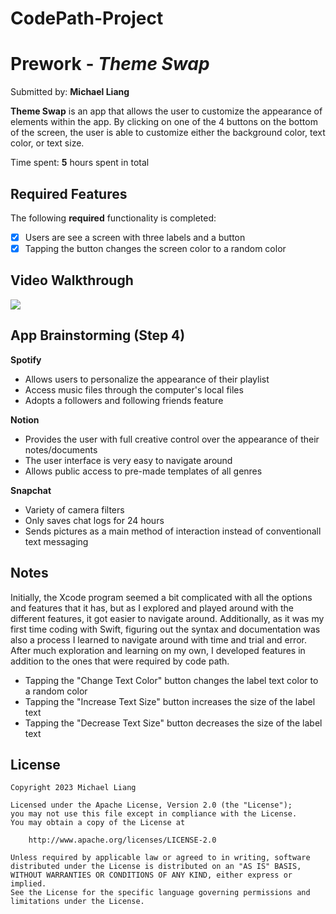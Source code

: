 # CodePath-Project
# Prework - *Theme Swap*

Submitted by: **Michael Liang**

**Theme Swap** is an app that allows the user to customize the appearance of elements within the app. By clicking on one of the 4 buttons on the bottom of the screen, the user is able to customize either the background color, text color, or text size. 

Time spent: **5** hours spent in total

## Required Features

The following **required** functionality is completed:

- [x] Users are see a screen with three labels and a button
- [x] Tapping the button changes the screen color to a random color
 
## Video Walkthrough
<div>
    <a href="https://www.loom.com/share/e6ff133c78e04567b18cdf4fcb1aec39">
    </a>
    <a href="https://www.loom.com/share/e6ff133c78e04567b18cdf4fcb1aec39">
      <img style="max-width:300px;" src="https://cdn.loom.com/sessions/thumbnails/e6ff133c78e04567b18cdf4fcb1aec39-1704429494752-with-play.gif">
    </a>
  </div>

## App Brainstorming (Step 4)
**Spotify**
- Allows users to personalize the appearance of their playlist
- Access music files through the computer's local files
- Adopts a followers and following friends feature

**Notion**
- Provides the user with full creative control over the appearance of their notes/documents
- The user interface is very easy to navigate around
- Allows public access to pre-made templates of all genres

**Snapchat**
- Variety of camera filters
- Only saves chat logs for 24 hours
- Sends pictures as a main method of interaction instead of conventionall text messaging 

## Notes

Initially, the Xcode program seemed a bit complicated with all the options and features that it has, but as I explored and played around with the different features, it got easier to navigate around. Additionally, as it was my first time coding with Swift, figuring out the syntax and documentation was also a process I learned to navigate around with time and trial and error. After much exploration and learning on my own, I developed features in addition to the ones that were required by code path. 
- Tapping the "Change Text Color" button changes the label text color to a random color
- Tapping the "Increase Text Size" button increases the size of the label text
- Tapping the "Decrease Text Size" button decreases the size of the label text

## License

    Copyright 2023 Michael Liang

    Licensed under the Apache License, Version 2.0 (the "License");
    you may not use this file except in compliance with the License.
    You may obtain a copy of the License at

        http://www.apache.org/licenses/LICENSE-2.0

    Unless required by applicable law or agreed to in writing, software
    distributed under the License is distributed on an "AS IS" BASIS,
    WITHOUT WARRANTIES OR CONDITIONS OF ANY KIND, either express or implied.
    See the License for the specific language governing permissions and
    limitations under the License.
